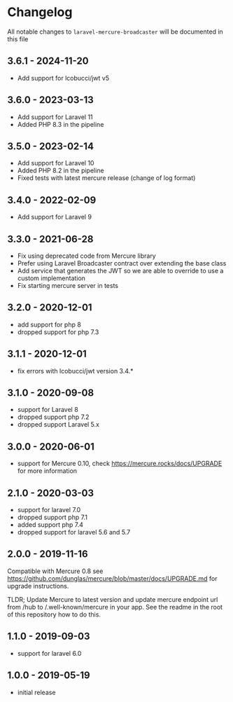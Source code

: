 # Changelog

All notable changes to `laravel-mercure-broadcaster` will be documented in this file

## 3.6.1 - 2024-11-20

- Add support for lcobucci/jwt v5

## 3.6.0 - 2023-03-13

- Add support for Laravel 11
- Added PHP 8.3 in the pipeline

## 3.5.0 - 2023-02-14

- Add support for Laravel 10
- Added PHP 8.2 in the pipeline
- Fixed tests with latest mercure release (change of log format)

## 3.4.0 - 2022-02-09

- Add support for Laravel 9

## 3.3.0 - 2021-06-28

- Fix using deprecated code from Mercure library
- Prefer using Laravel Broadcaster contract over extending the base class
- Add service that generates the JWT so we are able to override to use a custom implementation
- Fix starting mercure server in tests

## 3.2.0 - 2020-12-01

- add support for php 8
- dropped support for php 7.3

## 3.1.1 - 2020-12-01

- fix errors with lcobucci/jwt version 3.4.*

## 3.1.0 - 2020-09-08

- support for Laravel 8
- dropped support php 7.2
- dropped support Laravel 5.x

## 3.0.0 - 2020-06-01

- support for Mercure 0.10, check https://mercure.rocks/docs/UPGRADE for more information

## 2.1.0 - 2020-03-03

- support for laravel 7.0
- dropped support php 7.1
- added support php 7.4
- dropped support for laravel 5.6 and 5.7

## 2.0.0 - 2019-11-16

Compatible with Mercure 0.8 see https://github.com/dunglas/mercure/blob/master/docs/UPGRADE.md for upgrade instructions.

TLDR; Update Mercure to latest version and update mercure endpoint url from /hub to /.well-known/mercure in your app. 
See the readme in the root of this repository how to do this.

## 1.1.0 - 2019-09-03

- support for laravel 6.0

## 1.0.0 - 2019-05-19

- initial release
